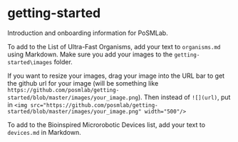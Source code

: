 # getting-started
Introduction and onboarding information for PoSMLab. 

To add to the List of Ultra-Fast Organisms, add your text to `organisms.md` using Markdown. Make sure you add your images to the `getting-started\images` folder.  

If you want to resize your images, drag your image into the URL bar to get the github url for your image (will be something like `https://github.com/posmlab/getting-started/blob/master/images/your_image.png`).
Then instead of `![](url)`, put in 
`<img src="https://github.com/posmlab/getting-started/blob/master/images/your_image.png" width="500"/>`

To add to the Bioinspired Microrobotic Devices list, add your text to `devices.md` in Markdown. 



